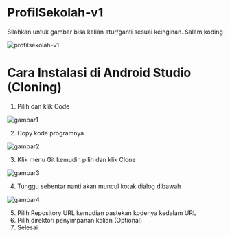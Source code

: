 # ProfilSekolah-v1
Silahkan untuk gambar bisa kalian atur/ganti sesuai keinginan.
Salam koding


![profilsekolah-v1](https://user-images.githubusercontent.com/77037339/106585853-5d42b380-657a-11eb-8501-7251567dbf94.png)

# Cara Instalasi di Android Studio (Cloning)
1. Pilih dan klik Code

![gambar1](https://user-images.githubusercontent.com/77037339/106592774-7e0f0700-6582-11eb-9fd2-e54798e48d7b.png)

2. Copy kode programnya

![gambar2](https://user-images.githubusercontent.com/77037339/106593240-23c27600-6583-11eb-97d6-7d31f9c96fe8.png)

3. Klik menu Git kemudin pilih dan klik Clone

![gambar3](https://user-images.githubusercontent.com/77037339/106596178-39d23580-6587-11eb-975b-be006c62fbea.png)

4. Tunggu sebentar nanti akan muncul kotak dialog dibawah

![gambar4](https://user-images.githubusercontent.com/77037339/106596645-e7dddf80-6587-11eb-8eda-2d0b067a68d1.png)

5. Pilih Repository URL kemudian pastekan kodenya kedalam URL
6. Pilih direktori penyimpanan kalian (Optional)
6. Selesai
